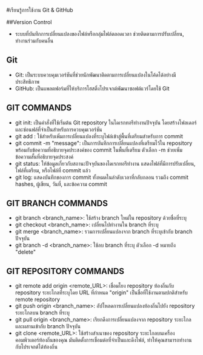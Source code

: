 #เรียนรู้การใช้งาน Git & GitHub

##Version Control
 - ระบบที่บันทึกการเปลี่ยนแปลงของไฟล์หรือกลุ่มไฟล์ตลอดเวลา ช่วยติดตามการปรับเปลี่ยน, ทำงานร่วมกับคนอื่น
   
## Git
 - Git: เป็นระบบควบคุมเวอร์ชันที่ช่วยนักพัฒนาติดตามการเปลี่ยนแปลงในโค้ดได้อย่างมีประสิทธิภาพ
 - GitHub: เป็นแพลตฟอร์มที่ให้บริการโฮสติ้งโปรเจกต์พัฒนาซอฟต์แวร์โดยใช้ Git

## GIT COMMANDS
 - git init: เป็นคำสั่งที่ใช้เริ่มต้น Git repository ในไดเรกทอรีทำงานปัจจุบัน โดยสร้างโฟลเดอร์และซ่อนฟล์ที่จำเป็นสำหรับการควบคุมเวอร์ชัน
 - git add <file>: ใช้สำหรับเพิ่มการเปลี่ยนแปลงที่ระบุไฟล์เข้าสู่พื้นที่เตรียมสำหรับการ commit
 - git commit -m "message": เป็นการบันทึกการเปลี่ยนแปลงที่เตรียมไว้ใน repository พร้อมกับข้อความที่อธิบายจุดประสงค์ของ commit ในพื้นที่เตรียม ตัวเลือก -m ช่วยเพิ่มข้อความสั้นที่อธิบายจุดประสงค์
 - git status: ให้ข้อมูลเกี่ยวกับสถานะปัจจุบันของไดเรกทอรีทำงาน แสดงไฟล์ที่มีการปรับเปลี่ยน, ไฟล์ที่เตรียม, หรือไฟล์ที่ commit แล้ว
 - git log: แสดงบันทึกของการ commit ทั้งหมดในลำดับเวลาที่กลับกลอน รวมถึง commit hashes, ผู้เขียน, วันที่, และข้อความ commit

## GIT BRANCH COMMANDS
 - git branch <branch_name>: ใช้สร้าง branch ใหม่ใน repository ด้วยชื่อที่ระบุ
 - git checkout <branch_name>: เปลี่ยนไปทำงานใน branch ที่ระบุ
 - git merge <branch_name>: รวมการเปลี่ยนแปลงจาก branch ที่ระบุเข้ากับ branch ปัจจุบัน
 - git branch -d <branch_name>: ใช้ลบ branch ที่ระบุ ตัวเลือก -d หมายถึง "delete"

## GIT REPOSITORY COMMANDS
 - git remote add origin <remote_URL>: เชื่อมโยง repository ท้องถิ่นกับ repository ระยะไกลที่ระบุโดย URL ที่กำหนด "origin" เป็นชื่อที่ใช้งานตามปกติสำหรับ remote repository
 - git push origin <branch_name>: อัปโหลดการเปลี่ยนแปลงท้องถิ่นไปยัง repository ระยะไกลบน branch ที่ระบุ
 - git pull origin <branch_name>: เรียกดึงการเปลี่ยนแปลงจาก repository ระยะไกลและผสานเข้ากับ branch ปัจจุบัน
 - git clone <remote_URL>: ใช้สร้างสำเนาของ repository ระยะไกลบนเครื่องคอมพิวเตอร์ท้องถิ่นของคุณ มันติดตั้งการเชื่อมต่อที่จำเป็นและดึงไฟล์, ทำให้คุณสามารถทำงานกับโปรเจกต์ได้ท้องถิ่น
